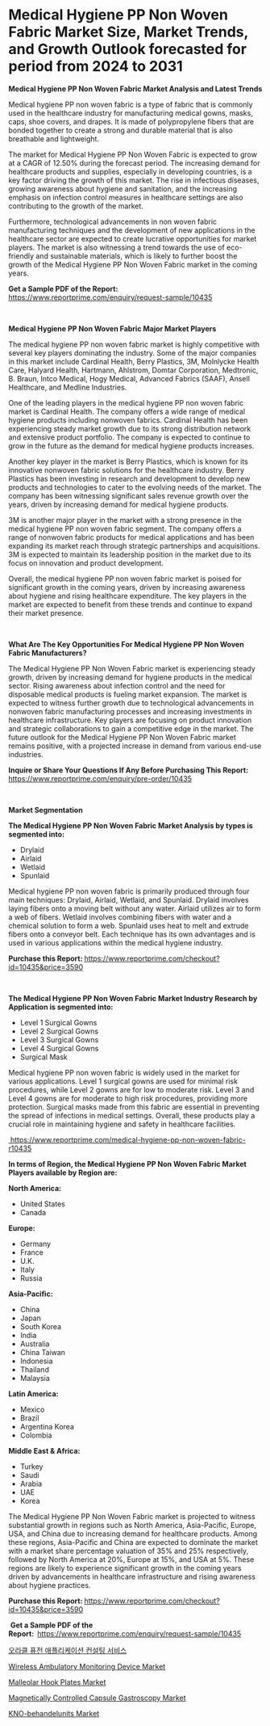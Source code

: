 <p><h1>Medical Hygiene PP Non Woven Fabric Market Size, Market Trends, and Growth Outlook forecasted for period from 2024 to 2031</h1></p><p><strong>Medical Hygiene PP Non Woven Fabric Market Analysis and Latest Trends</strong></p>
<p><p>Medical hygiene PP non woven fabric is a type of fabric that is commonly used in the healthcare industry for manufacturing medical gowns, masks, caps, shoe covers, and drapes. It is made of polypropylene fibers that are bonded together to create a strong and durable material that is also breathable and lightweight.</p><p>The market for Medical Hygiene PP Non Woven Fabric is expected to grow at a CAGR of 12.50% during the forecast period. The increasing demand for healthcare products and supplies, especially in developing countries, is a key factor driving the growth of this market. The rise in infectious diseases, growing awareness about hygiene and sanitation, and the increasing emphasis on infection control measures in healthcare settings are also contributing to the growth of the market.</p><p>Furthermore, technological advancements in non woven fabric manufacturing techniques and the development of new applications in the healthcare sector are expected to create lucrative opportunities for market players. The market is also witnessing a trend towards the use of eco-friendly and sustainable materials, which is likely to further boost the growth of the Medical Hygiene PP Non Woven Fabric market in the coming years.</p></p>
<p><strong>Get a Sample PDF of the Report:&nbsp;</strong> <a href="https://www.reportprime.com/enquiry/request-sample/10435">https://www.reportprime.com/enquiry/request-sample/10435</a></p>
<p>&nbsp;</p>
<p><strong>Medical Hygiene PP Non Woven Fabric Major Market Players</strong></p>
<p><p>The medical hygiene PP non woven fabric market is highly competitive with several key players dominating the industry. Some of the major companies in this market include Cardinal Health, Berry Plastics, 3M, Molnlycke Health Care, Halyard Health, Hartmann, Ahlstrom, Domtar Corporation, Medtronic, B. Braun, Intco Medical, Hogy Medical, Advanced Fabrics (SAAF), Ansell Healthcare, and Medline Industries.</p><p>One of the leading players in the medical hygiene PP non woven fabric market is Cardinal Health. The company offers a wide range of medical hygiene products including nonwoven fabrics. Cardinal Health has been experiencing steady market growth due to its strong distribution network and extensive product portfolio. The company is expected to continue to grow in the future as the demand for medical hygiene products increases.</p><p>Another key player in the market is Berry Plastics, which is known for its innovative nonwoven fabric solutions for the healthcare industry. Berry Plastics has been investing in research and development to develop new products and technologies to cater to the evolving needs of the market. The company has been witnessing significant sales revenue growth over the years, driven by increasing demand for medical hygiene products.</p><p>3M is another major player in the market with a strong presence in the medical hygiene PP non woven fabric segment. The company offers a range of nonwoven fabric products for medical applications and has been expanding its market reach through strategic partnerships and acquisitions. 3M is expected to maintain its leadership position in the market due to its focus on innovation and product development.</p><p>Overall, the medical hygiene PP non woven fabric market is poised for significant growth in the coming years, driven by increasing awareness about hygiene and rising healthcare expenditure. The key players in the market are expected to benefit from these trends and continue to expand their market presence.</p></p>
<p>&nbsp;</p>
<p><strong>What Are The Key Opportunities For Medical Hygiene PP Non Woven Fabric Manufacturers?</strong></p>
<p><p>The Medical Hygiene PP Non Woven Fabric market is experiencing steady growth, driven by increasing demand for hygiene products in the medical sector. Rising awareness about infection control and the need for disposable medical products is fueling market expansion. The market is expected to witness further growth due to technological advancements in nonwoven fabric manufacturing processes and increasing investments in healthcare infrastructure. Key players are focusing on product innovation and strategic collaborations to gain a competitive edge in the market. The future outlook for the Medical Hygiene PP Non Woven Fabric market remains positive, with a projected increase in demand from various end-use industries.</p></p>
<p><strong>Inquire or Share Your Questions If Any Before Purchasing This Report:</strong> <a href="https://www.reportprime.com/enquiry/pre-order/10435">https://www.reportprime.com/enquiry/pre-order/10435</a></p>
<p>&nbsp;</p>
<p><strong>Market Segmentation</strong></p>
<p><strong>The Medical Hygiene PP Non Woven Fabric Market Analysis by types is segmented into:</strong></p>
<p><ul><li>Drylaid</li><li>Airlaid</li><li>Wetlaid</li><li>Spunlaid</li></ul></p>
<p><p>Medical hygiene PP non woven fabric is primarily produced through four main techniques: Drylaid, Airlaid, Wetlaid, and Spunlaid. Drylaid involves laying fibers onto a moving belt without any water. Airlaid utilizes air to form a web of fibers. Wetlaid involves combining fibers with water and a chemical solution to form a web. Spunlaid uses heat to melt and extrude fibers onto a conveyor belt. Each technique has its own advantages and is used in various applications within the medical hygiene industry.</p></p>
<p><strong>Purchase this Report:&nbsp;</strong><a href="https://www.reportprime.com/checkout?id=10435&price=3590">https://www.reportprime.com/checkout?id=10435&price=3590</a></p>
<p>&nbsp;</p>
<p><strong>The Medical Hygiene PP Non Woven Fabric Market Industry Research by Application is segmented into:</strong></p>
<p><ul><li>Level 1 Surgical Gowns</li><li>Level 2 Surgical Gowns</li><li>Level 3 Surgical Gowns</li><li>Level 4 Surgical Gowns</li><li>Surgical Mask</li></ul></p>
<p><p>Medical hygiene PP non woven fabric is widely used in the market for various applications. Level 1 surgical gowns are used for minimal risk procedures, while Level 2 gowns are for low to moderate risk. Level 3 and Level 4 gowns are for moderate to high risk procedures, providing more protection. Surgical masks made from this fabric are essential in preventing the spread of infections in medical settings. Overall, these products play a crucial role in maintaining hygiene and safety in healthcare facilities.</p></p>
<p><a href="https://www.reportprime.com/medical-hygiene-pp-non-woven-fabric-r10435">&nbsp;https://www.reportprime.com/medical-hygiene-pp-non-woven-fabric-r10435</a></p>
<p><strong>In terms of Region, the Medical Hygiene PP Non Woven Fabric Market Players available by Region are:</strong></p>
<p>
    <p> <strong> North America: </strong>
        <ul>
            <li>United States</li>
            <li>Canada</li>
        </ul>
        </p> 
    <p> <strong> Europe: </strong>
        <ul>
            <li>Germany</li>
            <li>France</li>
            <li>U.K.</li>
            <li>Italy</li>
            <li>Russia</li>
        </ul>
        </p> 
    <p> <strong> Asia-Pacific: </strong>
        <ul>
            <li>China</li>
            <li>Japan</li>
            <li>South Korea</li>
            <li>India</li>
            <li>Australia</li>
            <li>China Taiwan</li>
            <li>Indonesia</li>
            <li>Thailand</li>
            <li>Malaysia</li>
        </ul>
        </p> 
    <p> <strong> Latin America: </strong>
        <ul>
            <li>Mexico</li>
            <li>Brazil</li>
            <li>Argentina Korea</li>
            <li>Colombia</li>
        </ul>
        </p> 
    <p> <strong> Middle East & Africa: </strong>
        <ul>
            <li>Turkey</li>
            <li>Saudi</li>
            <li>Arabia</li>
            <li>UAE</li>
            <li>Korea</li>
        </ul>
    </p>
    </p>
<p><p>The Medical Hygiene PP Non Woven Fabric market is projected to witness substantial growth in regions such as North America, Asia-Pacific, Europe, USA, and China due to increasing demand for healthcare products. Among these regions, Asia-Pacific and China are expected to dominate the market with a market share percentage valuation of 35% and 25% respectively, followed by North America at 20%, Europe at 15%, and USA at 5%. These regions are likely to experience significant growth in the coming years driven by advancements in healthcare infrastructure and rising awareness about hygiene practices.</p></p>
<p><strong>Purchase this Report: </strong><a href="https://www.reportprime.com/checkout?id=10435&price=3590">https://www.reportprime.com/checkout?id=10435&price=3590</a></p>
<p>&nbsp;<strong>Get a Sample PDF of the Report:&nbsp;&nbsp;</strong><a href="https://www.reportprime.com/enquiry/request-sample/10435">https://www.reportprime.com/enquiry/request-sample/10435</a></p>
<p><strong></strong></p>
<p><p><a href="https://github.com/mpodehpw07370073/Market-Research-Report-List-4/blob/main/8043091106704.md">오라클 퓨전 애플리케이션 컨설팅 서비스</a></p><p><a href="https://medium.com/@raap8632472024/wireless-ambulatory-monitoring-device-market-size-market-segmentation-market-trends-and-growth-616be39b2e51">Wireless Ambulatory Monitoring Device Market</a></p><p><a href="https://medium.com/@clairhane1992/malleolar-hook-plates-market-a-global-and-regional-analysis-focus-on-region-country-level-0b69e29e8a86">Malleolar Hook Plates Market</a></p><p><a href="https://medium.com/@kirstencharriso/magnetically-controlled-capsule-gastroscopy-market-share-and-new-trends-analysis-by-its-type-252239e7fce3">Magnetically Controlled Capsule Gastroscopy Market</a></p><p><a href="https://medium.com/@amyjacobi/global-kno-behandelunits-market-sector-2024-2031-market-metrics-and-market-strategic-insights-0dffbc815bdd">KNO-behandelunits Market</a></p></p>